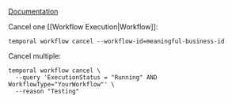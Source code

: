 [Documentation](https://docs.temporal.io/cli/workflow#cancel)

Cancel one [[Workflow Execution|Workflow]]:
```shell
temporal workflow cancel --workflow-id=meaningful-business-id
```

Cancel multiple:

```shell
temporal workflow cancel \
  --query 'ExecutionStatus = "Running" AND WorkflowType="YourWorkflow"' \
  --reason "Testing"
```
